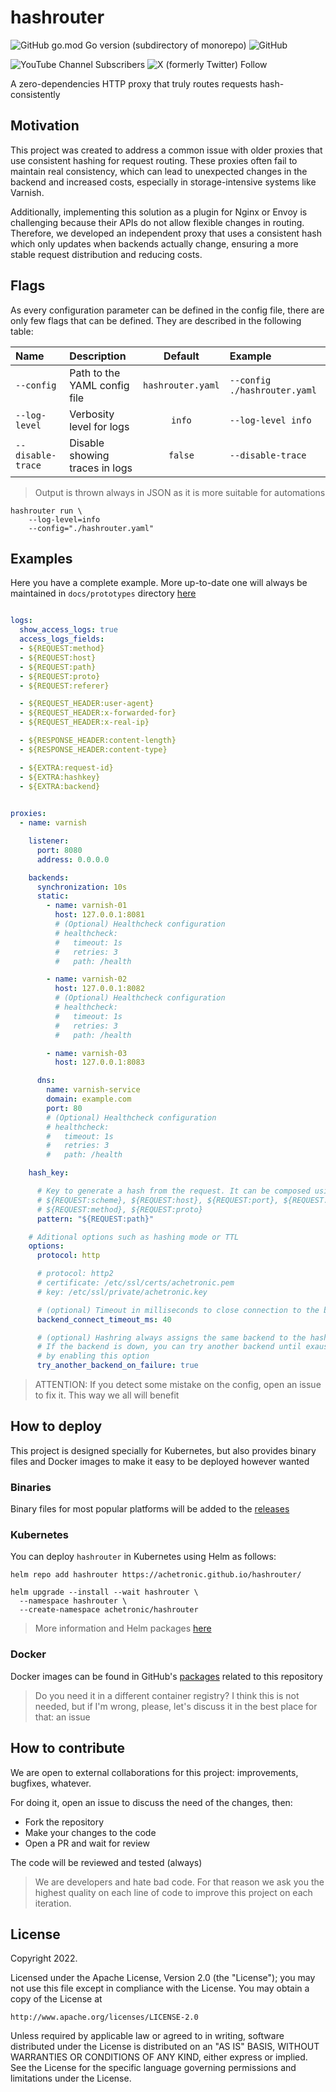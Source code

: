 # hashrouter

![GitHub go.mod Go version (subdirectory of monorepo)](https://img.shields.io/github/go-mod/go-version/achetronic/hashrouter)
![GitHub](https://img.shields.io/github/license/achetronic/hashrouter)

![YouTube Channel Subscribers](https://img.shields.io/youtube/channel/subscribers/UCeSb3yfsPNNVr13YsYNvCAw?label=achetronic&link=http%3A%2F%2Fyoutube.com%2Fachetronic)
![X (formerly Twitter) Follow](https://img.shields.io/twitter/follow/achetronic?style=flat&logo=twitter&link=https%3A%2F%2Ftwitter.com%2Fachetronic)

A zero-dependencies HTTP proxy that truly routes requests hash-consistently

## Motivation

This project was created to address a common issue with older proxies that use consistent hashing for request routing. These proxies often fail to maintain real consistency, which can lead to unexpected changes in the backend and increased costs, especially in storage-intensive systems like Varnish.

Additionally, implementing this solution as a plugin for Nginx or Envoy is challenging because their APIs do not allow flexible changes in routing. Therefore, we developed an independent proxy that uses a consistent hash which only updates when backends actually change, ensuring a more stable request distribution and reducing costs.

## Flags

As every configuration parameter can be defined in the config file, there are only few flags that can be defined.
They are described in the following table:

| Name              | Description                    |      Default      | Example                      |
|:------------------|:-------------------------------|:-----------------:|:-----------------------------|
| `--config`        | Path to the YAML config file   | `hashrouter.yaml` | `--config ./hashrouter.yaml` |
| `--log-level`     | Verbosity level for logs       |      `info`       | `--log-level info`           |
| `--disable-trace` | Disable showing traces in logs |      `false`      | `--disable-trace`            |

> Output is thrown always in JSON as it is more suitable for automations

```console
hashrouter run \
    --log-level=info
    --config="./hashrouter.yaml"
```

## Examples

Here you have a complete example. More up-to-date one will always be maintained in 
`docs/prototypes` directory [here](./docs/prototypes)


```yaml

logs:
  show_access_logs: true
  access_logs_fields:
  - ${REQUEST:method}
  - ${REQUEST:host}
  - ${REQUEST:path}
  - ${REQUEST:proto}
  - ${REQUEST:referer}

  - ${REQUEST_HEADER:user-agent}
  - ${REQUEST_HEADER:x-forwarded-for}
  - ${REQUEST_HEADER:x-real-ip}

  - ${RESPONSE_HEADER:content-length}
  - ${RESPONSE_HEADER:content-type}

  - ${EXTRA:request-id}
  - ${EXTRA:hashkey}
  - ${EXTRA:backend}
  

proxies:
  - name: varnish

    listener:
      port: 8080
      address: 0.0.0.0

    backends:
      synchronization: 10s
      static:
        - name: varnish-01
          host: 127.0.0.1:8081
          # (Optional) Healthcheck configuration
          # healthcheck:
          #   timeout: 1s
          #   retries: 3
          #   path: /health

        - name: varnish-02
          host: 127.0.0.1:8082
          # (Optional) Healthcheck configuration 
          # healthcheck:
          #   timeout: 1s
          #   retries: 3
          #   path: /health

        - name: varnish-03
          host: 127.0.0.1:8083

      dns:
        name: varnish-service
        domain: example.com
        port: 80
        # (Optional) Healthcheck configuration 
        # healthcheck:
        #   timeout: 1s
        #   retries: 3
        #   path: /health

    hash_key:

      # Key to generate a hash from the request. It can be composed using any of the following:
      # ${REQUEST:scheme}, ${REQUEST:host}, ${REQUEST:port}, ${REQUEST:path}, ${REQUEST:query}
      # ${REQUEST:method}, ${REQUEST:proto}
      pattern: "${REQUEST:path}"

    # Aditional options such as hashing mode or TTL
    options:
      protocol: http

      # protocol: http2
      # certificate: /etc/ssl/certs/achetronic.pem
      # key: /etc/ssl/private/achetronic.key

      # (optional) Timeout in milliseconds to close connection to the backend
      backend_connect_timeout_ms: 40

      # (optional) Hashring always assigns the same backend to the hashkey.
      # If the backend is down, you can try another backend until exaushting all of them
      # by enabling this option
      try_another_backend_on_failure: true

```

> ATTENTION:
> If you detect some mistake on the config, open an issue to fix it. This way we all will benefit

## How to deploy

This project is designed specially for Kubernetes, but also provides binary files 
and Docker images to make it easy to be deployed however wanted

### Binaries

Binary files for most popular platforms will be added to the [releases](https://github.com/achetronic/hashrouter/releases)

### Kubernetes

You can deploy `hashrouter` in Kubernetes using Helm as follows:

```console
helm repo add hashrouter https://achetronic.github.io/hashrouter/

helm upgrade --install --wait hashrouter \
  --namespace hashrouter \
  --create-namespace achetronic/hashrouter
```

> More information and Helm packages [here](https://achetronic.github.io/hashrouter/)


### Docker

Docker images can be found in GitHub's [packages](https://github.com/achetronic/hashrouter/pkgs/container/hashrouter) 
related to this repository

> Do you need it in a different container registry? I think this is not needed, but if I'm wrong, please, let's discuss 
> it in the best place for that: an issue

## How to contribute

We are open to external collaborations for this project: improvements, bugfixes, whatever.

For doing it, open an issue to discuss the need of the changes, then:

- Fork the repository
- Make your changes to the code
- Open a PR and wait for review

The code will be reviewed and tested (always)

> We are developers and hate bad code. For that reason we ask you the highest quality
> on each line of code to improve this project on each iteration.

## License

Copyright 2022.

Licensed under the Apache License, Version 2.0 (the "License");
you may not use this file except in compliance with the License.
You may obtain a copy of the License at

    http://www.apache.org/licenses/LICENSE-2.0

Unless required by applicable law or agreed to in writing, software
distributed under the License is distributed on an "AS IS" BASIS,
WITHOUT WARRANTIES OR CONDITIONS OF ANY KIND, either express or implied.
See the License for the specific language governing permissions and
limitations under the License.
